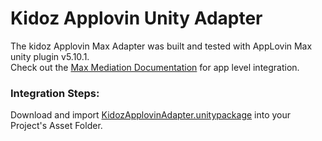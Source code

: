 # Kidoz Applovin Unity Adapter

The kidoz Applovin Max Adapter was built and tested with AppLovin Max unity plugin v5.10.1. <Br>
Check out the [Max Mediation Documentation](https://dash.applovin.com/documentation/mediation/unity/getting-started/integration) for app level integration.

### Integration Steps:

Download and import [KidozApplovinAdapter.unitypackage](/Mediation/AppLovin%20Max%20Adapter/Unity/KidozApplovinAdapter.unitypackage) into your Project's Asset Folder.


